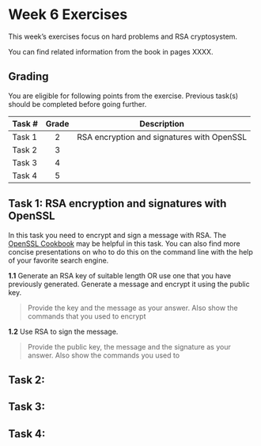 
# Week 6 Exercises

This week’s exercises focus on hard problems and RSA cryptosystem.

You can find related information from the book in pages XXXX. 

## Grading

You are eligible for following points from the exercise. Previous task(s) should be completed before going further.

Task #|Grade|Description|
-----|:---:|-----------|
Task 1 | 2 | RSA encryption and signatures with OpenSSL 
Task 2 | 3 | 
Task 3 | 4 | 
Task 4 | 5 | 

## Task 1: RSA encryption and signatures with OpenSSL ##

In this task you need to encrypt and sign a message with RSA. The [OpenSSL Cookbook](https://www.feistyduck.com/library/openssl-cookbook/online/ch-openssl.html) may be helpful in this task. You can also find more concise presentations  on who to do this on the command line with the help of your favorite search engine.

**1.1** Generate an RSA key of suitable length OR use one that you have previously generated. Generate a message and encrypt it using the public key.
> Provide the key and the message as your answer. Also show the commands that you used to encrypt

**1.2** Use RSA to sign the message. 
> Provide the public key, the message and the signature as your answer. Also show the commands you used to 

## Task 2: ##

## Task 3: ##

## Task 4: ##

